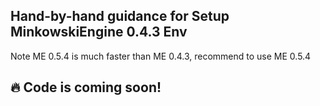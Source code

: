 ## Hand-by-hand guidance for Setup MinkowskiEngine 0.4.3 Env

Note ME 0.5.4 is much faster than ME 0.4.3, recommend to use ME 0.5.4

## :fire: Code is coming soon!